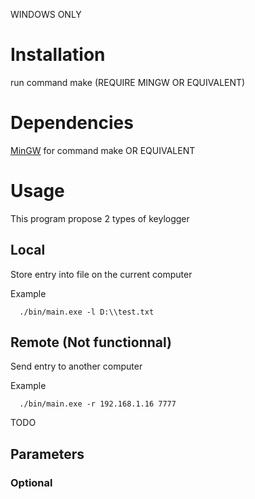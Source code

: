 WINDOWS ONLY

# Installation

run command make (REQUIRE MINGW OR EQUIVALENT)

# Dependencies

[MinGW](http://www.mingw.org) for command make OR EQUIVALENT

# Usage

This program propose 2 types of keylogger

## Local

Store entry into file on the current computer

Example

```
  ./bin/main.exe -l D:\\test.txt
```

## Remote (Not functionnal)

Send entry to another computer

Example

```
  ./bin/main.exe -r 192.168.1.16 7777
```

TODO

## Parameters

### Optional
